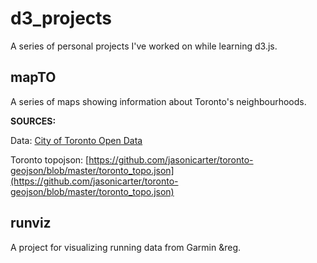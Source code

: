 # <b> d3_projects </b>

A series of personal projects I've worked on while learning d3.js.



## <b>mapTO</b>

A series of maps showing information about Toronto's neighbourhoods.

<b> SOURCES: </b>

Data: [City of Toronto Open Data](https://www.toronto.ca/city-government/data-research-maps/open-data/)

Toronto topojson: [https://github.com/jasonicarter/toronto-geojson/blob/master/toronto_topo.json](https://github.com/jasonicarter/toronto-geojson/blob/master/toronto_topo.json)


## <b>runviz</b>

A project for visualizing running data from Garmin &reg.
